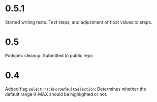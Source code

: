 # 0.5.1
Started writing tests. Test steps, and adjustment of float values to steps.

# 0.5
Podspec cleanup. Submitted to public repo

# 0.4
Added flag ```selectTrackForDefaultSelection```: Determines whether the default range 0-MAX should be highlighted or not.
